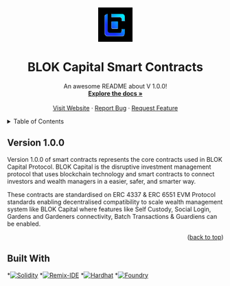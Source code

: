 
<!-- PROJECT LOGO -->
<br />
<div align="center">
  <a href="https://blokcapital.io">
    <img src="Assets/logo.png" alt="Logo" width="80" height="80">
  </a>

  <h1 align="center">BLOK Capital Smart Contracts</h1>

  <p align="center">
    An awesome README about V 1.0.0!
    <br />
    <a href="https://docs.blokc.app"><strong>Explore the docs »</strong></a>
    <br />
    <br />
    <a href="https://blokcapital.io">Visit Website</a>
    ·
    <a href="https://github.com/blokcapital/contracts/issues">Report Bug</a>
    ·
    <a href="https://github.com/blokcapital/contracts/issues">Request Feature</a>
  </p>
</div>

<!-- TABLE OF CONTENTS -->
<details>
  <summary>Table of Contents</summary>
  <ol>
    <li>
      <a href="#version-1.0.0">Version 1.0.0</a>
      <ul>
        <li><a href="#built-with">Built With</a></li>
      </ul>
      <!-- <ul>
        <li><a href="#built-with">Built With</a></li>
      </ul>
    </li>
    <li>
      <a href="#getting-started">Getting Started</a>
      <ul>
        <li><a href="#prerequisites">Prerequisites</a></li>
        <li><a href="#installation">Installation</a></li>
      </ul>
    </li>
    <li><a href="#usage">Usage</a></li>
    <li><a href="#roadmap">Roadmap</a></li>
    <li><a href="#contributing">Contributing</a></li>
    <li><a href="#license">License</a></li>
    <li><a href="#contact">Contact</a></li>
    <li><a href="#acknowledgments">Acknowledgments</a></li> -->
  </ol>
</details>


## Version 1.0.0

Version 1.0.0 of smart contracts represents the core contracts used in BLOK Capital Protocol. BLOK Capital is the disruptive investment management protocol that uses blockchain technology and smart contracts to connect investors and wealth managers in a easier, safer, and smarter way.

These contracts are standardised on ERC 4337 & ERC 6551 EVM Protocol standards enabling decentralised compatibility to scale wealth management system like BLOK Capital where features like Self Custody, Social Login, Gardens and Gardeners connectivity, Batch Transactions & Guardiens can be enabled.

<p align="right">(<a href="#readme-top">back to top</a>)</p>

## Built With

*[![Solidity][Solidity.logo]][Solidity-url]
*[![Remix-IDE][RemixIDE.logo]][RemixIDE-url]
*[![Hardhat][Hardhat.logo]][Hardhat-url]
*[![Foundry][Foundry.logo]][Foundry-url]



<!-- MARKDOWN LINKS & IMAGES -->
<!-- https://www.markdownguide.org/basic-syntax/#reference-style-links -->

[Solidity.logo]: https://img.shields.io/badge/solidity-%23000000?style=for-the-badge&logo=solidity&logoColor=white
[Solidity-url]: https://soliditylang.org

[RemixIDE.logo]: https://img.shields.io/badge/Remix-IDE-%23000000?style=for-the-badge&logo=remix&logoColor=white
[RemixIDE-url]: https://remix.ethereum.org

[Hardhat.logo]: https://img.shields.io/badge/Hardhat-%23000000?style=for-the-badge&logo=hardhat&logoColor=white
[Hardhat-url]: https://hardhat.org

[Foundry.logo]: https://img.shields.io/badge/Foundry-%23000000?style=for-the-badge&logo=foundry&logoColor=white
[Foundry-url]: https://getfoundry.sh






